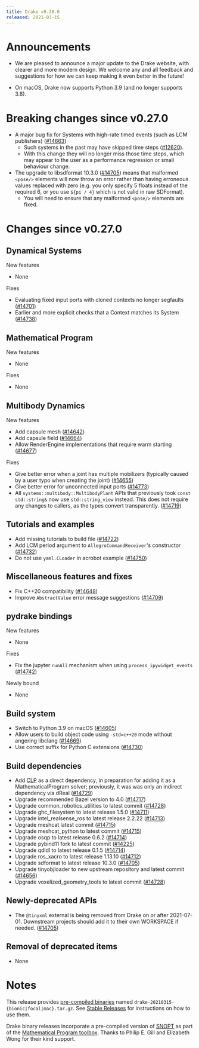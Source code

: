 ```yaml
---
title: Drake v0.28.0
released: 2021-03-15
---
```


# Announcements

* We are pleased to announce a major update to the Drake website, with clearer
  and more modern design.  We welcome any and all feedback and suggestions for
  how we can keep making it even better in the future!

* On macOS, Drake now supports Python 3.9 (and no longer supports 3.8).

# Breaking changes since v0.27.0

* A major bug fix for Systems with high-rate timed events (such as LCM publishers) ([#14663][_#14663])
  * Such systems in the past may have skipped time steps ([#12620][_#12620]).
  * With this change they will no longer miss those time steps, which may appear to the user as a performance regression or small behaviour change.
* The upgrade to libsdformat 10.3.0  ([#14705][_#14705]) means that malformed `<pose/>` elements will now throw an error rather than having erroneous values replaced with zero (e.g. you only specify 5 floats instead of the required 6, or you use `${pi / 4}` which is not valid in raw SDFormat).
  * You will need to ensure that any malformed `<pose/>` elements are fixed.

# Changes since v0.27.0

## Dynamical Systems

<!-- <relnotes for systems go here> -->

New features

* None

Fixes

* Evaluating fixed input ports with cloned contexts no longer segfaults ([#14701][_#14701])
* Earlier and more explicit checks that a Context matches its System ([#14738][_#14738])

## Mathematical Program

<!-- <relnotes for solvers go here> -->

New features

* None

Fixes

* None

## Multibody Dynamics

<!-- <relnotes for geometry,multibody go here> -->

New features

* Add capsule mesh ([#14642][_#14642])
* Add capsule field ([#14664][_#14664])
* Allow RenderEngine implementations that require warm starting ([#14677][_#14677])

Fixes

* Give better error when a joint has multiple mobilizers (typically caused by a user typo when creating the joint) ([#14655][_#14655])
* Give better error for unconnected input ports ([#14773][_#14773])
* All `systems::multibody::MultibodyPlant` APIs that previously took `const std::string&` now use `std::string_view` instead.  This does not require any changes to callers, as the types convert transparently. ([#14719][_#14719])

## Tutorials and examples

<!-- <relnotes for examples,tutorials go here> -->

* Add missing tutorials to build file ([#14722][_#14722])
* Add LCM period argument to `AllegroCommandReceiver`'s constructor ([#14732][_#14732])
* Do not use `yaml.CLoader` in acrobot example ([#14750][_#14750])

## Miscellaneous features and fixes

<!-- <relnotes for common,math,lcm,lcmtypes,manipulation,perception go here> -->

* Fix C++20 compatibility ([#14648][_#14648])
* Improve `AbstractValue` error message suggestions ([#14709][_#14709])

## pydrake bindings

<!-- <relnotes for bindings go here> -->

New features

* None

Fixes

* Fix the jupyter `runAll` mechanism when using `process_ipywidget_events` ([#14742][_#14742])

Newly bound

* None

## Build system

<!-- <relnotes for cmake,doc,setup,third_party,tools go here> -->

* Switch to Python 3.9 on macOS ([#14605][_#14605])
* Allow users to build object code using `-std=c++20` mode without angering libclang ([#14669][_#14669])
* Use correct suffix for Python C extensions ([#14730][_#14730])

## Build dependencies

* Add [CLP](https://projects.coin-or.org/Clp) as a direct dependency, in preparation for adding it as a MathematicalProgram solver; previously, it was was only an indirect dependency via dReal ([#14729][_#14729])
* Upgrade recommended Bazel version to 4.0 ([#14717][_#14717])
* Upgrade common_robotics_utilities to latest commit ([#14728][_#14728])
* Upgrade ghc_filesystem to latest release 1.5.0 ([#14711][_#14711])
* Upgrade intel_realsense_ros to latest release 2.2.22 ([#14713][_#14713])
* Upgrade meshcat latest commit ([#14715][_#14715])
* Upgrade meshcat_python to latest commit ([#14715][_#14715])
* Upgrade osqp to latest release 0.6.2 ([#14714][_#14714])
* Upgrade pybind11 fork to latest commit ([#14225][_#14225])
* Upgrade qdldl to latest release 0.1.5 ([#14714][_#14714])
* Upgrade ros_xacro to latest release 1.13.10 ([#14712][_#14712])
* Upgrade sdformat to latest release 10.3.0 ([#14705][_#14705])
* Upgrade tinyobjloader to new upstream repository and latest commit ([#14656][_#14656])
* Upgrade voxelized_geometry_tools to latest commit ([#14728][_#14728])

## Newly-deprecated APIs

* The `@tinyxml` external is being removed from Drake on or after 2021-07-01.  Downstream projects should add it to their own WORKSPACE if needed. ([#14705][_#14705])

## Removal of deprecated items

* None

# Notes


This release provides [pre-compiled binaries](https://github.com/RobotLocomotion/drake/releases/tag/v0.28.0) named
``drake-20210315-{bionic|focal|mac}.tar.gz``. See [Stable Releases](/from_binary.html#stable-releases) for instructions on how to use them.

Drake binary releases incorporate a pre-compiled version of [SNOPT](https://ccom.ucsd.edu/~optimizers/solvers/snopt/) as part of the
[Mathematical Program toolbox](https://drake.mit.edu/doxygen_cxx/group__solvers.html). Thanks to
Philip E. Gill and Elizabeth Wong for their kind support.

<!-- <begin issue links> -->
[_#12620]: https://github.com/RobotLocomotion/drake/pull/12620
[_#14225]: https://github.com/RobotLocomotion/drake/pull/14225
[_#14605]: https://github.com/RobotLocomotion/drake/pull/14605
[_#14642]: https://github.com/RobotLocomotion/drake/pull/14642
[_#14648]: https://github.com/RobotLocomotion/drake/pull/14648
[_#14655]: https://github.com/RobotLocomotion/drake/pull/14655
[_#14656]: https://github.com/RobotLocomotion/drake/pull/14656
[_#14663]: https://github.com/RobotLocomotion/drake/pull/14663
[_#14664]: https://github.com/RobotLocomotion/drake/pull/14664
[_#14669]: https://github.com/RobotLocomotion/drake/pull/14669
[_#14677]: https://github.com/RobotLocomotion/drake/pull/14677
[_#14701]: https://github.com/RobotLocomotion/drake/pull/14701
[_#14705]: https://github.com/RobotLocomotion/drake/pull/14705
[_#14709]: https://github.com/RobotLocomotion/drake/pull/14709
[_#14711]: https://github.com/RobotLocomotion/drake/pull/14711
[_#14712]: https://github.com/RobotLocomotion/drake/pull/14712
[_#14713]: https://github.com/RobotLocomotion/drake/pull/14713
[_#14714]: https://github.com/RobotLocomotion/drake/pull/14714
[_#14715]: https://github.com/RobotLocomotion/drake/pull/14715
[_#14717]: https://github.com/RobotLocomotion/drake/pull/14717
[_#14719]: https://github.com/RobotLocomotion/drake/pull/14719
[_#14722]: https://github.com/RobotLocomotion/drake/pull/14722
[_#14728]: https://github.com/RobotLocomotion/drake/pull/14728
[_#14729]: https://github.com/RobotLocomotion/drake/pull/14729
[_#14730]: https://github.com/RobotLocomotion/drake/pull/14730
[_#14732]: https://github.com/RobotLocomotion/drake/pull/14732
[_#14738]: https://github.com/RobotLocomotion/drake/pull/14738
[_#14742]: https://github.com/RobotLocomotion/drake/pull/14742
[_#14750]: https://github.com/RobotLocomotion/drake/pull/14750
[_#14771]: https://github.com/RobotLocomotion/drake/pull/14771
[_#14773]: https://github.com/RobotLocomotion/drake/pull/14773
<!-- <end issue links> -->

<!--
  Current oldest_commit fc1e0e5e7eb8cef3b9a38de650bd8ccdff04a4e4 (exclusive).
  Current newest_commit 178275cba6308ed8205712a72a7a57b4a8aee6e9 (inclusive).
-->

